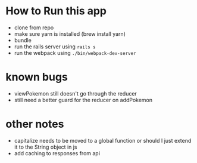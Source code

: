 # How to Run this app

- clone from repo
- make sure yarn is installed (brew install yarn)
- bundle 
- run the rails server using `rails s`
- run the webpack using `./bin/webpack-dev-server`

# known bugs
- viewPokemon still doesn't go through the reducer
- still need a better guard for the reducer on addPokemon

# other notes
- capitalize needs to be moved to a global function or should I just extend it to the String object in js
- add caching to responses from api
